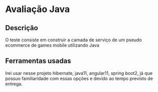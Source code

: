 # Avaliação Java


## Descrição

  O teste consiste em construir a camada de serviço de um pseudo ecommerce de games mobile utilizando Java

## Ferramentas usadas

Irei usar nesse projeto hibernate, java11, angular11, spring boot2, já que possuo familiaridade com essas opções e devido ao tempo previsto de entrega.
